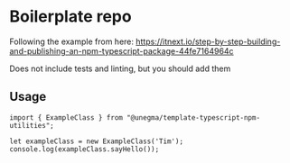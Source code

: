 # Boilerplate repo

Following the example from here:
https://itnext.io/step-by-step-building-and-publishing-an-npm-typescript-package-44fe7164964c

Does not include tests and linting, but you should add them

## Usage
`import { ExampleClass } from "@unegma/template-typescript-npm-utilities";`

```
let exampleClass = new ExampleClass('Tim');
console.log(exampleClass.sayHello());
```
